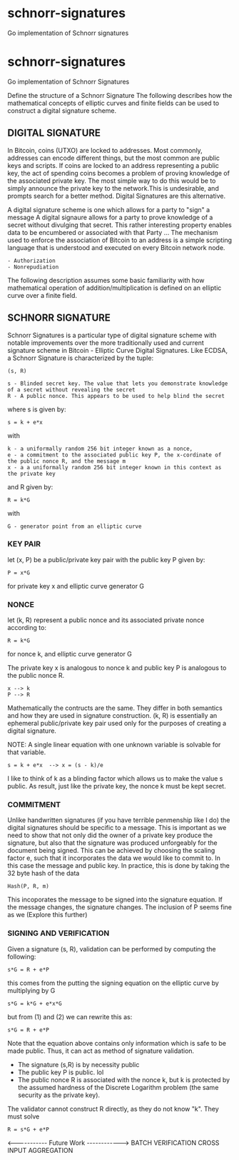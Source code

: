 # schnorr-signatures
Go implementation of Schnorr signatures

# schnorr-signatures
Go implementation of Schnorr Signatures

Define the structure of a Schnorr Signature
The following describes how the mathematical concepts of elliptic curves and finite fields can be used to construct
a digital signature scheme.


## DIGITAL SIGNATURE

In Bitcoin, coins (UTXO) are locked to addresses. Most commonly, addresses can encode different things, but the most common are public keys and scripts. If coins are locked to an address representing a public key, the act of spending coins becomes a problem of proving knowledge of the associated private key. The most simple way to do this would be to simply announce the private key to the network.This is undesirable, and prompts search for a better method. Digital Signatures are this alternative.

A digital signature scheme is one which allows for a party to "sign" a message
A digital signaure allows for a party to prove knowledge of a secret without divulging that secret. This rather interesting
property enables data to be encumbered or associated with that Party ...
The mechanism used to enforce the association of Bitcoin to an address is a simple scripting language that is understood and
executed on every Bitcoin network node. 

    - Authorization
    - Nonrepudiation

The following description assumes some basic familiarity with how mathematical operation of addition/multiplication
is defined on an elliptic curve over a finite field.


## SCHNORR SIGNATURE

Schnorr Signatures is a particular type of digital signature scheme with notable improvements over the more traditionally
used and current signature scheme in Bitcoin - Elliptic Curve Digital Signatures. Like ECDSA, a Schnorr Signature is characterized by the tuple:

    (s, R)

    s - Blinded secret key. The value that lets you demonstrate knowledge of a secret without revealing the secret
    R - A public nonce. This appears to be used to help blind the secret

where s is given by:

    s = k + e*x

with

    k - a uniformally random 256 bit integer known as a nonce,
    e - a commitment to the associated public key P, the x-cordinate of the public nonce R, and the message m
    x - a a uniformally random 256 bit integer known in this context as the private key

and R given by:

    R = k*G

with

    G - generator point from an elliptic curve


### KEY PAIR
let (x, P) be a public/private key pair with the public key P given by:

    P = x*G

for private key x and elliptic curve generator G

### NONCE
let (k, R) represent a public nonce and its associated private nonce according to:

    R = k*G

for nonce k, and elliptic curve generator G

The private key x is analogous to nonce k and public key P is analogous to the public nonce R.

    x --> k
    P --> R

Mathematically the contructs are the same. They differ in both semantics and how they are used in signature construction.
(k, R) is essentially an ephemeral public/private key pair used only for the purposes of creating a digital signature.

NOTE: A single linear equation with one unknown variable is solvable for that variable.


    s = k + e*x  --> x = (s - k)/e

I like to think of k as a blinding factor which allows us to make the value s public. As result, just like the private key,
the nonce k must be kept secret.

### COMMITMENT

Unlike handwritten signatures (if you have terrible penmenship like I do) the digital signatures should be specific to a message. This is important as we need to show that not only did the owner of a private key produce the signature, but also that the signature was produced unforgeably for the document being signed. This can be achieved by choosing the scaling factor e, such that it incorporates the data we would like to commit to. In this case the message and public key. In practice, this is done by taking the 32 byte hash of the data

    Hash(P, R, m)

This incoporates the message to be signed into the signature equation. If the message changes, the signature changes.
The inclusion of P seems fine as we (Explore this further)

### SIGNING AND VERIFICATION

Given a signature (s, R), validation can be performed by computing the following:

    s*G = R + e*P

this comes from the putting the signing equation on the elliptic curve by multiplying by G

    s*G = k*G + e*x*G

but from (1) and (2) we can rewrite this as:

    s*G = R + e*P

Note that the equation above contains only information which is safe to be made public. Thus, it can act as method
of signature validation.
 - The signature (s,R) is by necessity public
 - The public key P is public. lol
 - The public nonce R is associated with the nonce k, but k is protected by the assumed hardness of the Discrete Logarithm problem (the same security as the private key).

The validator cannot construct R directly, as they do not know "k". They must solve

    R = s*G + e*P
    
    
<----------- Future Work ------------>
BATCH VERIFICATION
CROSS INPUT AGGREGATION
